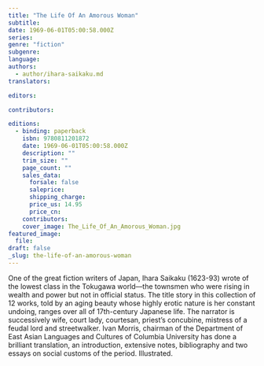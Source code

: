```yaml
---
title: "The Life Of An Amorous Woman"
subtitle:
date: 1969-06-01T05:00:58.000Z
series:
genre: "fiction"
subgenre:
language:
authors:
  - author/ihara-saikaku.md
translators:

editors:

contributors:

editions:
  - binding: paperback
    isbn: 9780811201872
    date: 1969-06-01T05:00:58.000Z
    description: ""
    trim_size: ""
    page_count: ""
    sales_data:
      forsale: false
      saleprice:
      shipping_charge:
      price_us: 14.95
      price_cn:
    contributors:
    cover_image: The_Life_Of_An_Amorous_Woman.jpg
featured_image:
  file:
draft: false
_slug: the-life-of-an-amorous-woman
---
```


One of the great fiction writers of Japan, Ihara Saikaku (1623-93) wrote of the lowest class in the Tokugawa world––the townsmen who were rising in wealth and power but not in official status. The title story in this collection of 12 works, told by an aging beauty whose highly erotic nature is her constant undoing, ranges over all of 17th-century Japanese life. The narrator is successively wife, court lady, courtesan, priest’s concubine, mistress of a feudal lord and streetwalker. Ivan Morris, chairman of the Department of East Asian Languages and Cultures of Columbia University has done a brilliant translation, an introduction, extensive notes, bibliography and two essays on social customs of the period. Illustrated.

